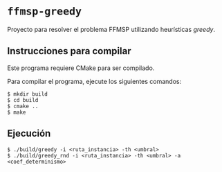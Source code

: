 # `ffmsp-greedy`

Proyecto para resolver el problema FFMSP utilizando heurísticas *greedy*.

## Instrucciones para compilar

Este programa requiere CMake para ser compilado.

Para compilar el programa, ejecute los siguientes comandos:

```console
$ mkdir build
$ cd build
$ cmake ..
$ make
```

## Ejecución

```console
$ ./build/greedy -i <ruta_instancia> -th <umbral>
$ ./build/greedy_rnd -i <ruta_instancia> -th <umbral> -a <coef_determinismo>
```
